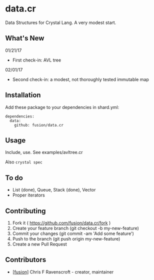 # data.cr

Data Structures for Crystal Lang. A very modest start.

## What's New

01/21/17
- First check-in: AVL tree

02/01/17
- Second check-in: a modest, not thoroughly tested immutable map

## Installation

Add these package to your dependencies in shard.yml:

    dependencies:
      data:
        github: fusion/data.cr


## Usage

Include, use. See examples/avltree.cr

Also `crystal spec`

## To do

* List (done), Queue, Stack (done), Vector
* Proper iterators

## Contributing

1. Fork it ( https://github.com/fusion/data.cr/fork )
2. Create your feature branch (git checkout -b my-new-feature)
3. Commit your changes (git commit -am 'Add some feature')
4. Push to the branch (git push origin my-new-feature)
5. Create a new Pull Request

## Contributors

- [[fusion]](https://github.com/fusion) Chris F Ravenscroft - creator, maintainer
